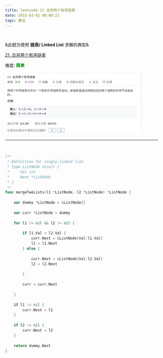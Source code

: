 ```yaml
---
title: leetcode-21 合并两个有序链表
date: 2015-03-01 00:00:21
tags: 算法
---
```


<br>


&此题为使用 **链表/ Linked List** 求解的典型&



[21. 合并两个有序链表](https://leetcode-cn.com/problems/merge-two-sorted-lists/submissions/)


难度:  <font color="green">**简单**</font>


<img src="leetcode-21-合并两个有序链表/0.png" width = 90% height = 50% />



<br>


---

<br>

```go
/**
 * Definition for singly-linked list.
 * type ListNode struct {
 *     Val int
 *     Next *ListNode
 * }
 */
func mergeTwoLists(l1 *ListNode, l2 *ListNode) *ListNode {

    var dummy *ListNode = &ListNode{}

    var curr *ListNode = dummy

    for l1 != nil && l2 != nil {

        if l1.Val < l2.Val {
            curr.Next = &ListNode{Val:l1.Val}
            l1 = l1.Next
        } else {

            curr.Next = &ListNode{Val:l2.Val}
            l2 = l2.Next

        }

        curr = curr.Next

    }

    if l1 != nil {
        curr.Next = l1
    }

    if l2 != nil {
        curr.Next = l2
    }

    return dummy.Next
}
```